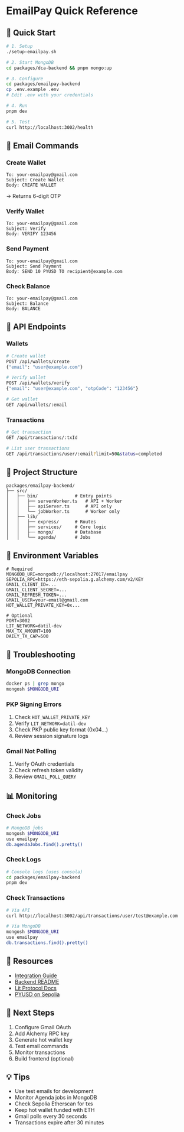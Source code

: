 # EmailPay Quick Reference

## 🚀 Quick Start

```bash
# 1. Setup
./setup-emailpay.sh

# 2. Start MongoDB
cd packages/dca-backend && pnpm mongo:up

# 3. Configure
cd packages/emailpay-backend
cp .env.example .env
# Edit .env with your credentials

# 4. Run
pnpm dev

# 5. Test
curl http://localhost:3002/health
```

## 📧 Email Commands

### Create Wallet

```
To: your-emailpay@gmail.com
Subject: Create Wallet
Body: CREATE WALLET
```

→ Returns 6-digit OTP

### Verify Wallet

```
To: your-emailpay@gmail.com
Subject: Verify
Body: VERIFY 123456
```

### Send Payment

```
To: your-emailpay@gmail.com
Subject: Send Payment
Body: SEND 10 PYUSD TO recipient@example.com
```

### Check Balance

```
To: your-emailpay@gmail.com
Subject: Balance
Body: BALANCE
```

## 🔧 API Endpoints

### Wallets

```bash
# Create wallet
POST /api/wallets/create
{"email": "user@example.com"}

# Verify wallet
POST /api/wallets/verify
{"email": "user@example.com", "otpCode": "123456"}

# Get wallet
GET /api/wallets/:email
```

### Transactions

```bash
# Get transaction
GET /api/transactions/:txId

# List user transactions
GET /api/transactions/user/:email?limit=50&status=completed
```

## 📁 Project Structure

```
packages/emailpay-backend/
├── src/
│   ├── bin/              # Entry points
│   │   ├── serverWorker.ts   # API + Worker
│   │   ├── apiServer.ts      # API only
│   │   └── jobWorker.ts      # Worker only
│   ├── lib/
│   │   ├── express/      # Routes
│   │   ├── services/     # Core logic
│   │   ├── mongo/        # Database
│   │   └── agenda/       # Jobs
```

## 🔑 Environment Variables

```env
# Required
MONGODB_URI=mongodb://localhost:27017/emailpay
SEPOLIA_RPC=https://eth-sepolia.g.alchemy.com/v2/KEY
GMAIL_CLIENT_ID=...
GMAIL_CLIENT_SECRET=...
GMAIL_REFRESH_TOKEN=...
GMAIL_USER=your-email@gmail.com
HOT_WALLET_PRIVATE_KEY=0x...

# Optional
PORT=3002
LIT_NETWORK=datil-dev
MAX_TX_AMOUNT=100
DAILY_TX_CAP=500
```

## 🐛 Troubleshooting

### MongoDB Connection

```bash
docker ps | grep mongo
mongosh $MONGODB_URI
```

### PKP Signing Errors

1. Check `HOT_WALLET_PRIVATE_KEY`
2. Verify `LIT_NETWORK=datil-dev`
3. Check PKP public key format (0x04...)
4. Review session signature logs

### Gmail Not Polling

1. Verify OAuth credentials
2. Check refresh token validity
3. Review `GMAIL_POLL_QUERY`

## 📊 Monitoring

### Check Jobs

```bash
# MongoDB jobs
mongosh $MONGODB_URI
use emailpay
db.agendaJobs.find().pretty()
```

### Check Logs

```bash
# Console logs (uses consola)
cd packages/emailpay-backend
pnpm dev
```

### Check Transactions

```bash
# Via API
curl http://localhost:3002/api/transactions/user/test@example.com

# Via MongoDB
mongosh $MONGODB_URI
use emailpay
db.transactions.find().pretty()
```

## 🔗 Resources

- [Integration Guide](EMAILPAY_INTEGRATION.md)
- [Backend README](packages/emailpay-backend/README.md)
- [Lit Protocol Docs](https://developer.litprotocol.com/)
- [PYUSD on Sepolia](https://sepolia.etherscan.io/token/0xCaC524BcA292aaade2DF8A05cC58F0a65B1B3bB9)

## 🎯 Next Steps

1. Configure Gmail OAuth
2. Add Alchemy RPC key
3. Generate hot wallet key
4. Test email commands
5. Monitor transactions
6. Build frontend (optional)

## 💡 Tips

- Use test emails for development
- Monitor Agenda jobs in MongoDB
- Check Sepolia Etherscan for txs
- Keep hot wallet funded with ETH
- Gmail polls every 30 seconds
- Transactions expire after 30 minutes
